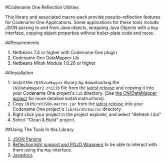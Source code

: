 #Codename One Reflection Utilities

This library and associated macro-pack provide pseudo-reflection features for Codename One Applications.  Some applications for these tools include JSON parsing to and from Java objects, wrapping Java Objects with a `Map` interface, copying object properties without boiler-plate code and more.

##Requirements

1. Netbeans 7.4 or higher with Codename One plugin
2. Codename One DataMapper Lib
3. Netbeans Mirah Module 1.0.26 or higher

##Installation

1. Install the `CN1DataMapper` library by downloading the `CN1DataMapper2.cn1lib` file from the [latest release](https://github.com/shannah/cn1-mirah-json-macros/releases/latest) and copying it into your Codename One project's `lib` directory.  (See [the CN1DataMapper project](https://github.com/shannah/cn1-data-utils) for more detailed install instructions).
2. Copy `CN1MirahJSON-macros.jar` from the [latest release](https://github.com/shannah/cn1-mirah-json-macros/releases/latest) into your Codename One project's `lib/mirah/macros` directory.
3. Right click your project in the project explorer, and select "Refresh Libs"
4. Select "Clean & Build" project.

##Using The Tools In this Library

1. [JSON Parsing](docs/json.md)
2. [Reflection(ish) support and POJO Wrappers](docs/beans.md) to be able to interact with them using the `Map` interface.
3. [Javadocs](https://rawgit.com/shannah/cn1-data-utils/master/dist/javadoc/index.html)


